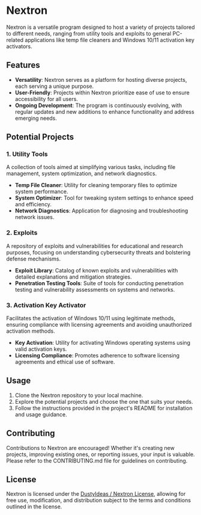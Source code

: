 # Nextron

Nextron is a versatile program designed to host a variety of projects tailored to different needs, ranging from utility tools and exploits to general PC-related applications like temp file cleaners and Windows 10/11 activation key activators.

## Features

- **Versatility**: Nextron serves as a platform for hosting diverse projects, each serving a unique purpose.
- **User-Friendly**: Projects within Nextron prioritize ease of use to ensure accessibility for all users.
- **Ongoing Development**: The program is continuously evolving, with regular updates and new additions to enhance functionality and address emerging needs.

## Potential Projects

### 1. Utility Tools
A collection of tools aimed at simplifying various tasks, including file management, system optimization, and network diagnostics.

- **Temp File Cleaner**: Utility for cleaning temporary files to optimize system performance.
- **System Optimizer**: Tool for tweaking system settings to enhance speed and efficiency.
- **Network Diagnostics**: Application for diagnosing and troubleshooting network issues.

### 2. Exploits
A repository of exploits and vulnerabilities for educational and research purposes, focusing on understanding cybersecurity threats and bolstering defense mechanisms.

- **Exploit Library**: Catalog of known exploits and vulnerabilities with detailed explanations and mitigation strategies.
- **Penetration Testing Tools**: Suite of tools for conducting penetration testing and vulnerability assessments on systems and networks.

### 3. Activation Key Activator
Facilitates the activation of Windows 10/11 using legitimate methods, ensuring compliance with licensing agreements and avoiding unauthorized activation methods.

- **Key Activation**: Utility for activating Windows operating systems using valid activation keys.
- **Licensing Compliance**: Promotes adherence to software licensing agreements and ethical use of software.

## Usage

1. Clone the Nextron repository to your local machine.
2. Explore the potential projects and choose the one that suits your needs.
3. Follow the instructions provided in the project's README for installation and usage guidance.

## Contributing

Contributions to Nextron are encouraged! Whether it's creating new projects, improving existing ones, or reporting issues, your input is valuable. Please refer to the CONTRIBUTING.md file for guidelines on contributing.

## License

Nextron is licensed under the [DustyIdeas / Nextron License](LICENSE), allowing for free use, modification, and distribution subject to the terms and conditions outlined in the license.
